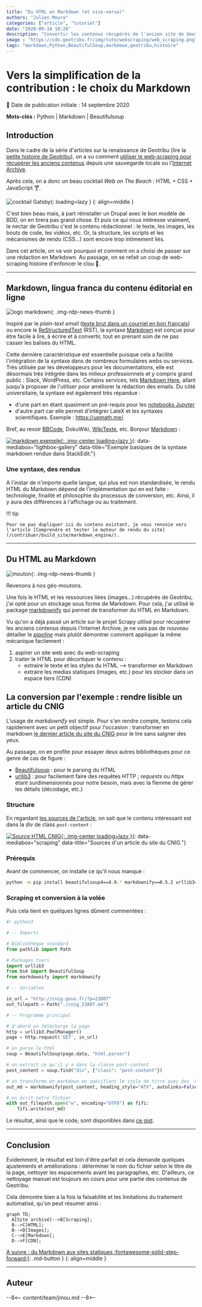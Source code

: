 ```yaml
---
title: "Du HTML en Markdown (et vice-versa)"
authors: "Julien Moura"
categories: ["article", "tutoriel"]
date: "2020-09-14 10:20"
description: "Convertir les contenus récupérés de l'ancien site de Geotribu en Markdown (via markdownify) : lingua franca du contenu web 2020."
image : "https://cdn.geotribu.fr/img/tuto/webscraping/web_scraping.png"
tags: "markdown,Python,BeautifulSoup,markdown,geotribu,histoire"
---
```


# Vers la simplification de la contribution : le choix du Markdown

:calendar: Date de publication initiale : 14 septembre 2020

**Mots-clés :** Python | Markdown | Beautifulsoup

## Introduction

Dans le cadre de la série d'articles sur la renaissance de Geotribu (lire la [petite histoire de Geotribu](../2020-08-31_geotribu_histoire/)), on a vu comment [utiliser le web-scraping pour récupérer les anciens contenus](../2020-09-08_web-scraping_scrapy_geotribu/) depuis une sauvegarde locale ou l'[Internet Archive].

Après cela, on a donc un beau cocktail *Web on The Beach* : HTML + CSS + JavaScript :cocktail:.

![cocktail Gatsby](https://cdn.geotribu.fr/img/articles-blog-rdp/divers/gif_cocktail_gatsby.webp "Il est frais mon cocktail Web on the Beach, il est frais !"){: loading=lazy }
{: align=middle }

C'est bien beau mais, à part réinstaller un Drupal avec le bon modèle de BDD, on en tirera pas grand chose. Et puis ce qui nous intéresse vraiment, le nectar de Geotribu c'est le contenu rédactionnel : le texte, les images, les bouts de code, les vidéos, etc. Or, la structure, les scripts et les mécanismes de rendu (CSS...) sont encore trop intimement liés.

Dans cet article, on va voir pourquoi et comment on a choisi de passer sur une rédaction en Markdown. Au passage, on se refait un coup de web-scraping histoire d'enfoncer le clou :hammer:.

----

## Markdown, lingua franca du contenu éditorial en ligne

![logo markdown](https://cdn.geotribu.fr/img/logos-icones/markdown.png){: .img-rdp-news-thumb }

Inspiré par le *plain-text email* ([texte brut dans un courriel en bon français](https://fr.wikipedia.org/wiki/Texte_brut#Texte_brut_dans_un_courriel)) ou encore le [ReStructuredText](https://fr.wikipedia.org/wiki/) (RST), la syntaxe [Markdown] est conçue pour être facile à lire, à écrire et à convertir, tout en prenant soin de ne pas casser les balises du HTML.

Cette dernière caractéristique est essentielle puisque cela a facilité l'intégration de la syntaxe dans de nombreux formulaires webs ou services. Très utilisée par les développeurs pour les documentations, elle est désormais très intégrée dans les milieux professionnels et y compris grand public : Slack, WordPress, etc.
Certains services, tels [Markdown Here](https://markdown-here.com/features.html), allant jusqu'à proposer de l'utiliser pour améliorer la rédaction des emails. Du côté universitaire, la syntaxe est également très répandue :

- d'une part en étant quasiment un pré-requis pour les [notebooks Jupyter](https://jupyter.org/)
- d'autre part car elle permet d'intégrer LateX et les syntaxes scientifiques. Exemple : <https://upmath.me/>.

Bref, au revoir [BBCode](https://fr.wikipedia.org/wiki/BBCode), DokuWiki, [WikiTexte](https://fr.wikipedia.org/wiki/Wikitexte), etc. Bonjour [Markdown] :

[![markdown exemple](https://cdn.geotribu.fr/img/internal/contribution/markdown_exemple.png "Exemple basique de la syntaxe markdown"){: .img-center loading=lazy }](https://cdn.geotribu.fr/img/internal/contribution/markdown_exemple.png){: data-mediabox="ligthbox-gallery" data-title="Exemple basiques de la syntaxe markdown rendue dans StackEdit."}

### Une syntaxe, des rendus

A l'instar de n'importe quelle langue, qui plus est non standardisée, le rendu HTML du Markdown dépend de l'implémentation qui en est faite : technologie, finalité et philosophie du processus de conversion, etc. Ainsi, il y aura des différences à l'affichage ou au traitement.

!!! tip

    Pour ne pas dupliquer ici du contenu existant, je vous renvoie vers l'article [Comprendre et tester le moteur de rendu du site](/contribuer/build_site/markdown_engine/).

----

## Du HTML au Markdown

![mouton](https://cdn.geotribu.fr/img/logos-icones/divers/mouton.jpg "Bêêêêê"){: .img-rdp-news-thumb }

Revenons à nos géo-moutons.

Une fois le HTML et les ressources liées (images...) récupérés de Geotribu, j'ai opté pour un stockage sous forme de Markdown. Pour cela, j'ai utilisé le package [markdownify](https://github.com/matthewwithanm/python-markdownify) qui permet de transformer du HTML en Markdown.

Vu qu'on a déjà passé un article sur le projet Scrapy utilisé pour récupérer les anciens contenus depuis l'Internet Archive, je ne vais pas de nouveau détailler le [_pipeline_](/articles/2020/2020-09-08_web-scraping_scrapy_geotribu/) mais plutôt démontrer comment appliquer la même mécanique facilement :

1. aspirer un site web avec du web-scraping
2. traiter le HTML pour décortiquer le contenu :
    - extraire le texte et les styles du HTML --> transformer en Markdown
    - extraire les medias statiques (images, etc.) pour les stocker dans un espace tiers (CDN)

## La conversion par l'exemple : rendre lisible un article du CNIG

L'usage de _markdownify_ est simple. Pour s'en rendre compte, testons cela rapidement avec un petit objectif pour l'occasion : transformer en markdown [le dernier article du site du CNIG](http://cnig.gouv.fr/?p=23807) pour le lire sans saigner des yeux.

Au passage, on en profite pour essayer deux autres bibliothèques pour ce genre de cas de figure :

- [Beautifulsoup](https://www.crummy.com/software/BeautifulSoup/) : pour le parsing du HTML
- [urllib3](https://urllib3.readthedocs.io/) : pour facilement faire des requêtes HTTP ; _requests_ ou _httpx_ étant surdimensionnés pour notre besoin, mais avec la flemme de gérer les détails (décodage, etc.)

### Structure

En regardant [les sources de l'article](view-source:http://cnig.gouv.fr/?p=23807), on sait que le contenu intéressant est dans la div de class `post-content` :

[![Source HTML CNIG](https://cdn.geotribu.fr/img/tuto/webscraping/scraping_cnig_art_source.png "Les sources de l'article du CNIG "){: .img-center loading=lazy }](https://cdn.geotribu.fr/img/tuto/webscraping/scraping_cnig_art_source.png){: data-mediabox="scraping" data-title="Sources d'un article du site du CNIG."}

### Prérequis

Avant de commencer, on installe ce qu'il nous manque :

```bash
python -m pip install beautifulsoup4==4.9.* markdownify==0.5.2 urllib3==1.25.*
```

### Scraping et conversion à la volée

Puis cela tient en quelques lignes dûment commentées :

```python
#! python3

# -- Imports

# Bibliothèque standard
from pathlib import Path

# Packages tiers
import urllib3
from bs4 import BeautifulSoup
from markdownify import markdownify

# -- Variables

in_url = "http://cnig.gouv.fr/?p=23807"
out_filepath = Path("./cnig_23807.md")

# -- Programme principal

# d'abord on télécharge la page
http = urllib3.PoolManager()
page = http.request('GET', in_url)

# on parse le html
soup = BeautifulSoup(page.data, "html.parser")

# on extrait ce qu'il y a dans la classe post-content
post_content = soup.find("div", {"class": "post-content"})

# on transforme en markdown en spécifiant le style de titre avec des '#'
out_md = markdownify(post_content, heading_style="ATX", autolinks=False)

# on écrit notre fichier
with out_filepath.open("w", encoding="UTF8") as fifi:
    fifi.write(out_md)
```

Le résultat, ainsi que le code, sont disponibles dans [ce gist](https://gist.github.com/Guts/a77e9e378b7157f568077ab47937a9d9).

----

## Conclusion

Evidemment, le résultat est loin d'être parfait et cela demande quelques ajustements et améliorations : déterminer le nom du fichier selon le titre de la page, nettoyer les espacements avant les paragraphes, etc. D'ailleurs, ce nettoyage manuel est toujours en cours pour une partie des contenus de Geotribu.

Cela démontre bien à la fois la faisabilité et les limitations du traitement automatisé, qu'on peut résumer ainsi :

```mermaid
graph TD;
  A[Site archivé]-->B[Scraping];
  B-->C[HTML];
  B-->D[Images];
  C-->E[Markdown];
  D-->F[CDN];
```

[A suivre : du Markdown aux sites statiques :fontawesome-solid-step-forward:](#){: .md-button }
{: align=middle }

----

## Auteur

--8<--
content/team/jmou.md
--8<--

<!-- Hyperlinks reference -->
[Markdown]: https://fr.wikipedia.org/wiki/Markdown
[Internet Archive]: https://archive.org
[Scrapy]: https://scrapy.org/
